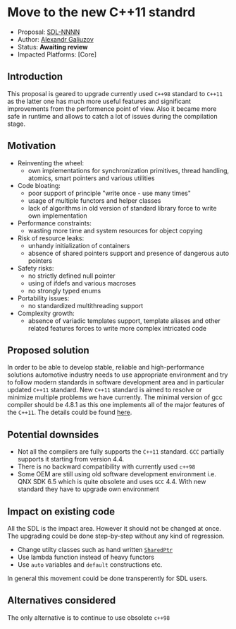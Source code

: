 # Move to the new C++11 standrd 

* Proposal: [SDL-NNNN](NNNN-upgrade-c++-standard.md)
* Author: [Alexandr Galiuzov](https://github.com/AGaliuzov)
* Status: **Awaiting review**
* Impacted Platforms: [Core]

## Introduction
This proposal is geared to upgrade currently used `C++98` standard to `C++11` as the latter one has much more useful features
and significant improvements from the performence point of view. Also it became more safe in runtime and allows to catch a lot of
issues during the compilation stage.

## Motivation
* Reinventing the wheel:
  * own implementations for synchronization primitives, thread handling, atomics, smart pointers and various utilities
* Code bloating:
  * poor support of principle "write once - use many times"
  * usage of multiple functors and helper classes
  * lack of algorithms in old version of standard library force to write own implementation
* Performance constraints:
  * wasting more time and system resources for object copying
* Risk of resource leaks:
  * unhandy initialization of containers
  * absence of shared pointers support and presence of dangerous auto pointers
* Safety risks:
  * no strictly defined null pointer
  * using of ifdefs and various macroses
  * no strongly typed enums
* Portability issues:
  * no standardized multithreading support
* Complexity growth:
  * absence of variadic templates support, template aliases and other related features forces to write more complex intricated code

## Proposed solution
In order to be able to develop stable, reliable and high-performance solutions automotive industry needs to use appropriate environment and try to follow modern standards in software development area and in particular updated `C++11` standard. New `C++11` standard is aimed to resolve or minimize multiple problems we have currently.
The minimal version of gcc compiler should be 4.8.1 as this one implements all of the major features of the `C++11`.
The details could be found [here](https://gcc.gnu.org/gcc-4.8/cxx0x_status.html).

## Potential downsides
* Not all the compilers are fully supports the `C++11` standard. `GCC` partially supports it starting from version 4.4.
* There is no backward compatibility with currently used `c++98`
* Some OEM are still using old software development environment i.e. QNX SDK 6.5 which is quite obsolete and uses `GCC` 4.4. With new standard they have to upgrade own environment

## Impact on existing code
All the SDL is the impact area. However it should not be changed at once. The upgrading could be done step-by-step without any kind of regression.
* Change utilty classes such as hand written [`SharedPtr`](https://github.com/smartdevicelink/sdl_core/blob/master/src/components/include/utils/shared_ptr.h)
* Use lambda function instead of heavy functors
* Use `auto` variables and `default` constructions etc.

In general this movement could be done transperently for SDL users.

## Alternatives considered
The only alternative is to continue to use obsolete `c++98`
